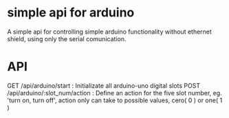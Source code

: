 # simple api for arduino
A simple api for controlling simple arduino functionality without ethernet shield, using only the serial comunication.

# API
GET /api/arduino/start 				: Initializate all arduino-uno digital slots
POST /api/arduino/:slot_num/action 	: Define an action for the five slot number, eg. 'turn on, turn off', action only can take to possible values, cero( 0 ) or one( 1 )
